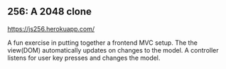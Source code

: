 ## 256: A 2048 clone

https://js256.herokuapp.com/
 
A fun exercise in putting together a frontend MVC setup.
The the view(DOM) automatically updates on changes to the model.
A controller listens for user key presses and changes the
model.

